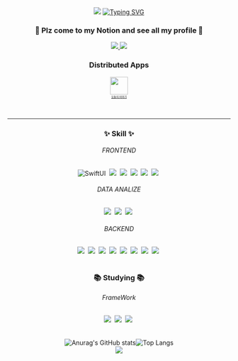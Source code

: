 <div align=center>
	<img src="https://capsule-render.vercel.app/api?type=waving&color=1C9AF7FF&height=100&section=header" />
	<a href="https://git.io/typing-svg"><img src="https://readme-typing-svg.demolab.com?font=Fira+Sans&weight=1000&size=30&duration=1000&pause=1000&color=1C9AF7&center=true&vCenter=true&multiline=true&height=100&lines=IOS+Developer+;Rano-K's+Github" alt="Typing SVG" /></a>
	<h3>🧰 Plz come to my Notion and see all my profile 🧰</h3>
<div align=center>
	<a href="mailto:minsoo0704@naver.com">
		<img src="https://img.shields.io/badge/GMail-4285F4?style=for-the-badge&logo=Google&logoColor=white" />
	</a>
	<a href="https://rano-k.notion.site/Rano-K-871962e09b1d48049a7a44288847bbbd?pvs=4">
		<img src="https://img.shields.io/badge/Notion-%23000000.svg?style=for-the-badge&logo=notion&logoColor=white" />
	</a>
<br>

 	
		
<!-- 	<a href="https://www.youtube.com/@Rano-K">
<img src="https://img.shields.io/badge/JAVA-007396?style=for-the-badge&logo=java&logoColor=white">
	<img src="https://img.shields.io/badge/Youtube-EE0000?style=for-the-badge&logo=Youtube&logoColor=white" />
</a> -->
	


	
</div>

<div align="center">
	<h3>Distributed Apps</h3>
	<a href="https://apps.apple.com/kr/app/%EC%98%A4%EB%8A%98%EC%9D%98-%EC%9D%B4%EC%95%BC%EA%B8%B0/id6474295841">
		<figure>
			<img src="https://is1-ssl.mzstatic.com/image/thumb/Purple122/v4/ae/3a/81/ae3a817b-ecd8-fb47-854e-61867258b056/AppIcon-0-0-1x_U007emarketing-0-10-0-85-220.png/460x0w.webp" width="40"/><br>
 			<figcaption style="font-size: 6px;">오늘의 이야기</figcaption>	
		</figure>
  	</a>
</div>

<br>

<hr>


<body>

<!--**Rano-K/Rano-K** is a ✨ _special_ ✨ repository because its `README.md` (this file) appears on your GitHub profile.

Here are some ideas to get you started:
- 🔭 I’m currently working on ...
- 🌱 I’m currently learning ...
- 👯 I’m looking to collaborate on ...
- 🤔 I’m looking for help with ...
- 💬 Ask me about ...
- 📫 How to reach me: ...
- 😄 Pronouns: ...
- ⚡ Fun fact: ...
-->

<!--내용 부분-->
<h3 align="center">✨ Skill ✨</h3>
<div align="center">
<!--Swift, SwiftUI-->
<h6 align="center">FRONTEND</h6>
  <img alt="SwiftUI" src ="https://img.shields.io/badge/Swift-F05138.svg?&style=for-the-badge&logo=Swift&logoColor=white"/>&nbsp
  <img src ="https://img.shields.io/badge/SwiftUI-034be7.svg?&style=for-the-badge&logo=Swift&logoColor=white"/>&nbsp
  <img src ="https://img.shields.io/badge/Dart-0175C2.svg?&style=for-the-badge&logo=Dart&logoColor=white"/>&nbsp
  <img src="https://img.shields.io/badge/javascript-F7DF1E.svg?style=for-the-badge&logo=javascript&logoColor=20232a" />&nbsp
  <img src ="https://img.shields.io/badge/HTML5-E34F26.svg?&style=for-the-badge&logo=HTML5&logoColor=white"/>&nbsp
  <img src ="https://img.shields.io/badge/R-276DC3.svg?&style=for-the-badge&logo=R&logoColor=white"/>&nbsp
</div>
  
  
<h6 align="center">DATA ANALIZE</h6>
<div align="center">
  <img src="https://img.shields.io/badge/pandas-150458.svg?style=for-the-badge&logo=pandas&logoColor=white" />&nbsp
  <img src="https://img.shields.io/badge/numpy-4d77cf.svg?style=for-the-badge&logo=numpy&logoColor=white" />&nbsp
  <img src="https://img.shields.io/badge/Matplotlib-11557c.svg?style=for-the-badge&logo=Matplotlib&logoColor=white" />&nbsp
</div>



<!-- fastAPI, Firebase, MySQL, SQLite, Flask, SpringBoot, tomcat, JSP -->
<h6 align="center">BACKEND</h6>
<div align="center">
	<img src ="https://img.shields.io/badge/Python-3776AB.svg?&style=for-the-badge&logo=Python&logoColor=white"/>&nbsp
	<img src="https://img.shields.io/badge/FastAPI-0009688.svg?style=for-the-badge&logo=FastAPI&logoColor=white" />&nbsp
	<img src="https://img.shields.io/badge/Firebase-DD2C00.svg?style=for-the-badge&logo=Firebase&logoColor=white" />&nbsp
	<img src="https://img.shields.io/badge/MySQL-4479A1.svg?style=for-the-badge&logo=MySQL&logoColor=white" />&nbsp
	<img src="https://img.shields.io/badge/SQLite-003B57.svg?style=for-the-badge&logo=SQLite&logoColor=white" />&nbsp
	<img src="https://img.shields.io/badge/Flask-000000.svg?style=for-the-badge&logo=Flask&logoColor=white" />&nbsp
	<!--AWS-->
	<img src="https://img.shields.io/badge/Amazon RDS-527FFF.svg?style=for-the-badge&logo=Amazon RDS&logoColor=white" />&nbsp
 	<img src="https://img.shields.io/badge/Amazon EC2-FF9900.svg?style=for-the-badge&logo=Amazon EC2&logoColor=white" />&nbsp
  	
	
</div>
<br>

<!--Studying-->
<h3 align="center">📚 Studying 📚</h3>

<div align="center">
  <h6 align="center">FrameWork</h6>
  <img src="https://img.shields.io/badge/UIKit-2396F3.svg?style=for-the-badge&logo=UIKit&logoColor=white" />&nbsp
  <img src="https://img.shields.io/badge/SwiftUI-F05138.svg?style=for-the-badge&logo=Swift&logoColor=white" />&nbsp
<!--   <img src="https://img.shields.io/badge/Combine-67C52A?style=for-the-badge&logo=Swift&logoColor=white" />&nbsp -->
  <img src="https://img.shields.io/badge/Flutter-02569B?style=for-the-badge&logo=Flutter&logoColor=white" />&nbsp</br>
<!--   <h6 align="center">CocoaPods</h6>
  <img src="https://img.shields.io/badge/RxSwift-de0afa?style=for-the-badge&logo=Swift&logoColor=white" />&nbsp
  <img src="https://img.shields.io/badge/Tuist-5900f4?style=for-the-badge&logo=Swift&logoColor=white" />&nbsp
  <img src="https://img.shields.io/badge/TCA-f47600?style=for-the-badge&logo=Swift&logoColor=white" />&nbsp -->
  
	
  

</div>



<br>

<br>

<div style="display: flex; justify-content: center; align-items: center;">
    <img src="https://github-readme-stats.vercel.app/api?username=Rano-K&count_private=true&show_icons=true&layout=compact&theme=tokyonight" alt="Anurag's GitHub stats"/>
	<!--Except Language at Stat : scss, jupyter notebook, java, CSS, HTML, JavaScript-->
    <img src="https://github-readme-stats.vercel.app/api/top-langs/?username=Rano-K&hide=scss,jupyter%20notebook,java,CSS,HTML,JavaScript,CMake,c%2B%2B&layout=compact&theme=tokyonight" alt="Top Langs"/>
</div>


  
</body>
<div align="center">
	<img src="https://capsule-render.vercel.app/api?type=waving&color=1C9AF7FF&height=100&section=footer" />
</div>

